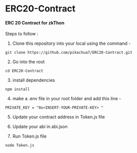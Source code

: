# ERC20-Contract
#### ERC 20 Contract for zkThon

Steps to follow : 

1. Clone this repository into your local using the command - 

```
git clone https://github.com/pikachua7/ERC20-Contract.git
```

2. Go into the root

```
cd ERC20-Contract
```

3. install dependencies

```
npm install
```
4. make a .env file in your root folder and add this line - 

```
PRIVATE_KEY = "0x<INSERT-YOUR-PRIVATE-KEY> "
```

5. Update your contract address in Token.js file

6. Update your abi in abi.json

7. Run Token.js file

```
node Token.js
```
